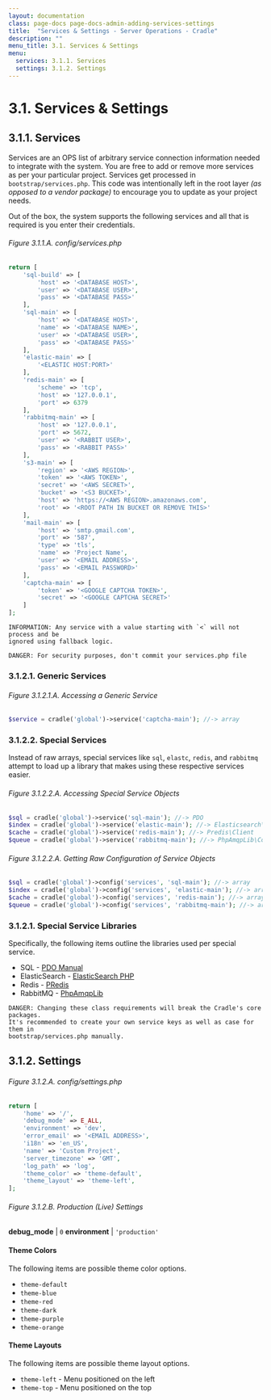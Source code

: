 ```yaml
---
layout: documentation
class: page-docs page-docs-admin-adding-services-settings
title:  "Services & Settings - Server Operations - Cradle"
description: ""
menu_title: 3.1. Services & Settings
menu:
  services: 3.1.1. Services
  settings: 3.1.2. Settings
---
```

# 3.1. Services & Settings

<a name="services"></a>
## 3.1.1. Services

Services are an OPS list of arbitrary service connection information needed to
integrate with the system. You are free to add or remove more services as per your
particular project. Services get processed in `bootstrap/services.php`. This
code was intentionally left in the root layer *(as opposed to a vendor package)*
to encourage you to update as your project needs.

Out of the box, the system supports the following services and all that is
required is you enter their credentials.

###### Figure 3.1.1.A. config/services.php
```php
return [
    'sql-build' => [
        'host' => '<DATABASE HOST>',
        'user' => '<DATABASE USER>',
        'pass' => '<DATABASE PASS>'
    ],
    'sql-main' => [
        'host' => '<DATABASE HOST>',
        'name' => '<DATABASE NAME>',
        'user' => '<DATABASE USER>',
        'pass' => '<DATABASE PASS>'
    ],
    'elastic-main' => [
        '<ELASTIC HOST:PORT>'
    ],
    'redis-main' => [
        'scheme' => 'tcp',
        'host' => '127.0.0.1',
        'port' => 6379
    ],
    'rabbitmq-main' => [
        'host' => '127.0.0.1',
        'port' => 5672,
        'user' => '<RABBIT USER>',
        'pass' => '<RABBIT PASS>'
    ],
    's3-main' => [
        'region' => '<AWS REGION>',
        'token' => '<AWS TOKEN>',
        'secret' => '<AWS SECRET>',
        'bucket' => '<S3 BUCKET>',
        'host' => 'https://<AWS REGION>.amazonaws.com',
        'root' => '<ROOT PATH IN BUCKET OR REMOVE THIS>'
    ],
    'mail-main' => [
        'host' => 'smtp.gmail.com',
        'port' => '587',
        'type' => 'tls',
        'name' => 'Project Name',
        'user' => '<EMAIL ADDRESS>',
        'pass' => '<EMAIL PASSWORD>'
    ],
    'captcha-main' => [
        'token' => '<GOOGLE CAPTCHA TOKEN>',
        'secret' => '<GOOGLE CAPTCHA SECRET>'
    ]
];
```

```info
INFORMATION: Any service with a value starting with `<` will not process and be
ignored using fallback logic.
```

```danger
DANGER: For security purposes, don't commit your services.php file
```

### 3.1.2.1. Generic Services

###### Figure 3.1.2.1.A. Accessing a Generic Service
```php
$service = cradle('global')->service('captcha-main'); //-> array
```

### 3.1.2.2. Special Services

Instead of raw arrays, special services like `sql`, `elastc`, `redis`, and
`rabbitmq` attempt to load up a library that makes using these respective
services easier.

###### Figure 3.1.2.2.A. Accessing Special Service Objects
```php
$sql = cradle('global')->service('sql-main'); //-> PDO
$index = cradle('global')->service('elastic-main'); //-> Elasticsearch\ClientBuilder
$cache = cradle('global')->service('redis-main'); //-> Predis\Client
$queue = cradle('global')->service('rabbitmq-main'); //-> PhpAmqpLib\Connection\AMQPLazyConnection
```

###### Figure 3.1.2.2.A. Getting Raw Configuration of Service Objects
```php
$sql = cradle('global')->config('services', 'sql-main'); //-> array
$index = cradle('global')->config('services', 'elastic-main'); //-> array
$cache = cradle('global')->config('services', 'redis-main'); //-> array
$queue = cradle('global')->config('services', 'rabbitmq-main'); //-> array
```

### 3.1.2.1. Special Service Libraries

Specifically, the following items outline the libraries used per special service.

 - SQL - [PDO Manual](http://php.net/manual/en/book.pdo.php)
 - ElasticSearch - [ElasticSearch PHP](https://github.com/elastic/elasticsearch-php)
 - Redis - [PRedis](https://github.com/nrk/predis)
 - RabbitMQ - [PhpAmqpLib](https://github.com/php-amqplib/php-amqplib)

```danger
DANGER: Changing these class requirements will break the Cradle's core packages.
It's recommended to create your own service keys as well as case for them in
bootstrap/services.php manually.
```

<a name="settings"></a>
## 3.1.2. Settings

###### Figure 3.1.2.A. config/settings.php
```php
return [
    'home' => '/',
    'debug_mode' => E_ALL,
    'environment' => 'dev',
    'error_email' => '<EMAIL ADDRESS>',
    'i18n' => 'en_US',
    'name' => 'Custom Project',
    'server_timezone' => 'GMT',
    'log_path' => 'log',
    'theme_color' => 'theme-default',
    'theme_layout' => 'theme-left',
];
```

###### Figure 3.1.2.B. Production (Live) Settings

**debug_mode** | `0`
**environment** | `'production'`

#### Theme Colors

The following items are possible theme color options.

 - `theme-default`
 - `theme-blue`
 - `theme-red`
 - `theme-dark`
 - `theme-purple`
 - `theme-orange`

#### Theme Layouts

The following items are possible theme layout options.

 - `theme-left` - Menu positioned on the left
 - `theme-top` - Menu positioned on the top
